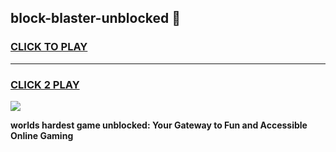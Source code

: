 
## block-blaster-unblocked 👋
<h3>
<a href="https://premium.freeplayer.one?title=block-blaster-unblocked&ref=14F">CLICK TO PLAY</a></h3>
<hr>

<h3>
<a href="https://premium.freeplayer.one?title=block-blaster-unblocked&ref=14F">CLICK 2 PLAY</a>
  
</h3>

<a href="https://premium.freeplayer.one?title=block-blaster-unblocked&ref=12F/"><img src="https://clearcache.store/games.png"></a>


**worlds hardest game unblocked: Your Gateway to Fun and Accessible Online Gaming**

